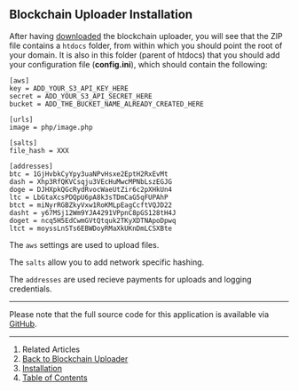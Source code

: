 ## Blockchain Uploader Installation

After having [downloaded](../../../downloads/) the blockchain uploader, you will see that the ZIP file contains a `htdocs` folder, from within which you should point the root of your domain. It is also in this folder (parent of htdocs) that you should add your configuration file (__config.ini__), which should contain the following:

<!--pre-html-->
```
[aws]
key = ADD_YOUR_S3_API_KEY_HERE
secret = ADD_YOUR_S3_API_SECRET_HERE
bucket = ADD_THE_BUCKET_NAME_ALREADY_CREATED_HERE

[urls]
image = php/image.php

[salts]
file_hash = XXX

[addresses]
btc = 1GjHvbkCyYpy3uaNPvHsxe2EptH2RxEvMt
dash = Xhp3RfQKVCsqju3VEcHuMwcMPNbLszEGJG
doge = DJHXpkQGcRydRvocWaeUtZir6c2pXHkUn4
ltc = LbGtaXcsPDQpU6pA8k3sTDmCaG5qFUPAhP
btct = miNyrRGBZkyVxw1RoKMLpEagCcftVQJD22
dasht = y67MSj12Wm9YJA4291VPpnC8pGS128tH4J
doget = ncq5H5EdCwmGVtQtquk2TKyXDTNApoDpwq
ltct = moyssLnSTs6EBWDoyRMaXkUKnDmLCSXBte
```

The `aws` settings are used to upload files.

The `salts` allow you to add network specific hashing.

The `addresses` are used recieve payments for uploads and logging credentials.

-----

Please note that the full source code for this application is available via [GitHub](http://github.com/blockstrap/faucets).

---

1. Related Articles
2. [Back to Blockchain Uploader](../../uploads/)
3. [Installation](../installation/)
4. [Table of Contents](../../../)
